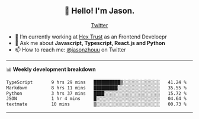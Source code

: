 <h2 align="center">👋 Hello! I'm Jason.</h2>
<p align="center">
  <a href="https://twitter.com/jasonzhouu">Twitter</a>
</p>


- 🔭 I’m currently working at [Hex Trust](https://hextrust.com/) as an Frontend Develoepr
- 💬 Ask me about **Javascript, Typescript, React.js and Python**
- 📫 How to reach me: [@jasonzhouu](https://twitter.com/jasonzhouu) on Twitter

-------

📊 **Weekly development breakdown**
<!--START_SECTION:waka-->

```txt
TypeScript       9 hrs 29 mins   ██████████▒░░░░░░░░░░░░░░   41.24 %
Markdown         8 hrs 11 mins   █████████░░░░░░░░░░░░░░░░   35.55 %
Python           3 hrs 37 mins   ████░░░░░░░░░░░░░░░░░░░░░   15.72 %
JSON             1 hr 4 mins     █░░░░░░░░░░░░░░░░░░░░░░░░   04.64 %
textmate         10 mins         ▒░░░░░░░░░░░░░░░░░░░░░░░░   00.73 %
```

<!--END_SECTION:waka-->

-------
